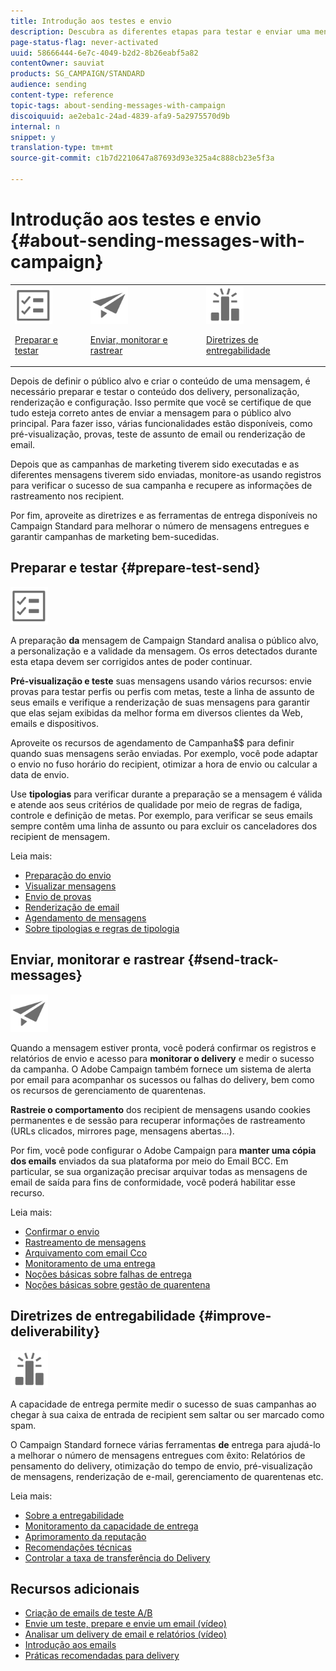 ```yaml
---
title: Introdução aos testes e envio
description: Descubra as diferentes etapas para testar e enviar uma mensagem.
page-status-flag: never-activated
uuid: 58666444-6e7c-4049-b2d2-8b26eabf5a82
contentOwner: sauviat
products: SG_CAMPAIGN/STANDARD
audience: sending
content-type: reference
topic-tags: about-sending-messages-with-campaign
discoiquuid: ae2eba1c-24ad-4839-afa9-5a2975570d9b
internal: n
snippet: y
translation-type: tm+mt
source-git-commit: c1b7d2210647a87693d93e325a4c888cb23e5f3a

---
```



# Introdução aos testes e envio {#about-sending-messages-with-campaign}

<table>
<tr>
<td><img src="assets/do-not-localize/icon_prepare.svg" width="60px"><p><a href="#prepare-test-send">Preparar e testar</a></p></td>
<td><img src="assets/do-not-localize/icon_send.svg" width="60px"><p><a href="#send-track-messages">Enviar, monitorar e rastrear</a></p></td>
<td><img src="assets/do-not-localize/icon_deliverability.svg" width="60px"><p><a href="#improve-deliverability">Diretrizes de entregabilidade</a></p></td></tr>
</table>

Depois de definir o público alvo e criar o conteúdo de uma mensagem, é necessário preparar e testar o conteúdo dos delivery, personalização, renderização e configuração. Isso permite que você se certifique de que tudo esteja correto antes de enviar a mensagem para o público alvo principal. Para fazer isso, várias funcionalidades estão disponíveis, como pré-visualização, provas, teste de assunto de email ou renderização de email.

Depois que as campanhas de marketing tiverem sido executadas e as diferentes mensagens tiverem sido enviadas, monitore-as usando registros para verificar o sucesso de sua campanha e recupere as informações de rastreamento nos recipient.

Por fim, aproveite as diretrizes e as ferramentas de entrega disponíveis no Campaign Standard para melhorar o número de mensagens entregues e garantir campanhas de marketing bem-sucedidas.

## Preparar e testar {#prepare-test-send}

<img src="assets/do-not-localize/icon_prepare.svg" width="60px">

A preparação **da** mensagem de Campaign Standard analisa o público alvo, a personalização e a validade da mensagem. Os erros detectados durante esta etapa devem ser corrigidos antes de poder continuar.

**Pré-visualização e teste** suas mensagens usando vários recursos: envie provas para testar perfis ou perfis com metas, teste a linha de assunto de seus emails e verifique a renderização de suas mensagens para garantir que elas sejam exibidas da melhor forma em diversos clientes da Web, emails e dispositivos.

Aproveite os recursos de agendamento de Campanha$$ para definir quando suas mensagens serão enviadas. Por exemplo, você pode adaptar o envio no fuso horário do recipient, otimizar a hora de envio ou calcular a data de envio.

Use **tipologias** para verificar durante a preparação se a mensagem é válida e atende aos seus critérios de qualidade por meio de regras de fadiga, controle e definição de metas. Por exemplo, para verificar se seus emails sempre contêm uma linha de assunto ou para excluir os canceladores dos recipient de mensagem.

Leia mais:

* [Preparação do envio](../../sending/using/preparing-the-send.md)
* [Visualizar mensagens](../../sending/using/previewing-messages.md)
* [Envio de provas](../../sending/using/sending-proofs.md)
* [Renderização de email](../../sending/using/email-rendering.md)
* [Agendamento de mensagens](../../sending/using/about-scheduling-messages.md)
* [Sobre tipologias e regras de tipologia](../../sending/using/about-typology-rules.md)

## Enviar, monitorar e rastrear {#send-track-messages}

<img src="assets/do-not-localize/icon_send.svg"  width="60px">

Quando a mensagem estiver pronta, você poderá confirmar os registros e relatórios de envio e acesso para **monitorar o delivery** e medir o sucesso da campanha. O Adobe Campaign também fornece um sistema de alerta por email para acompanhar os sucessos ou falhas do delivery, bem como os recursos de gerenciamento de quarentenas.

**Rastreie o comportamento** dos recipient de mensagens usando cookies permanentes e de sessão para recuperar informações de rastreamento (URLs clicados, mirrores page, mensagens abertas...).

Por fim, você pode configurar o Adobe Campaign para **manter uma cópia dos emails** enviados da sua plataforma por meio do Email BCC. Em particular, se sua organização precisar arquivar todas as mensagens de email de saída para fins de conformidade, você poderá habilitar esse recurso.

Leia mais:

* [Confirmar o envio](../../sending/using/confirming-the-send.md)
* [Rastreamento de mensagens](../../sending/using/tracking-messages.md)
* [Arquivamento com email Cco](../../sending/using/archiving.md)
* [Monitoramento de uma entrega](../../sending/using/monitoring-a-delivery.md)
* [Noções básicas sobre falhas de entrega](../../sending/using/understanding-delivery-failures.md)
* [Noções básicas sobre gestão de quarentena](../../sending/using/understanding-quarantine-management.md)

## Diretrizes de entregabilidade {#improve-deliverability}

<img src="assets/do-not-localize/icon_deliverability.svg"  width="60px">

A capacidade de entrega permite medir o sucesso de suas campanhas ao chegar à sua caixa de entrada de recipient sem saltar ou ser marcado como spam.

O Campaign Standard fornece várias ferramentas **de** entrega para ajudá-lo a melhorar o número de mensagens entregues com êxito: Relatórios de pensamento do delivery, otimização do tempo de envio, pré-visualização de mensagens, renderização de e-mail, gerenciamento de quarentenas etc.

Leia mais:

* [Sobre a entregabilidade](../../sending/using/about-deliverability.md)
* [Monitoramento da capacidade de entrega](../../sending/using/monitor-deliverability.md)
* [Aprimoramento da reputação](../../sending/using/improving-reputation.md)
* [Recomendações técnicas](../../sending/using/technical-recommendations.md)
* [Controlar a taxa de transferência do Delivery](../../reporting/using/delivery-throughput.md)

## Recursos adicionais

* [Criação de emails de teste A/B](../../channels/using/designing-an-a-b-test-email.md)
* [Envie um teste, prepare e envie um email (vídeo)](https://docs.adobe.com/content/help/en/campaign-standard-learn/tutorials/communication-channels/email/sending-test-preparing-sending-email.html)
* [Analisar um delivery de email e relatórios (vídeo)](https://docs.adobe.com/content/help/en/campaign-standard-learn/tutorials/communication-channels/email/reviewing-personalized-email-delivery-and-reports.html)
* [Introdução aos emails](https://helpx.adobe.com/campaign/kb/acs-get-started-with-emails.html)
* [Práticas recomendadas para delivery](https://helpx.adobe.com/br/campaign/kb/delivery-best-practices.html)